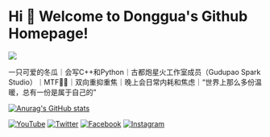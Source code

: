 # Hi 🎉 Welcome to Donggua's Github Homepage!

<img src="https://readme-typing-svg.herokuapp.com/?lines=Welcome,%20visitor!;Hello%20Github%20World!&font=Roboto" />

一只可爱的冬瓜｜会写C++和Python｜古都炮星火工作室成员（Gudupao Spark Studio）｜MTF🏳️‍⚧️｜双向重抑重焦｜晚上会日常内耗和焦虑｜“世界上那么多份温暖，总有一份是属于自己的”

[![Anurag's GitHub stats](https://github-readme-stats.vercel.app/api?username=dongguacute)](https://github.com/anuraghazra/github-readme-stats)


[![YouTube](https://img.shields.io/badge/Youtube-red?logo=youtube)](https://www.youtube.com/@dongguacute)
[![Twitter](https://img.shields.io/badge/Twitter-white?logo=twitter)](https://twitter.com/Dongguacute)
[![Facebook](https://img.shields.io/badge/Facebook-blue?logo=facebook)](https://www.facebook.com/Dongguacute)
[![Instagram](https://img.shields.io/badge/instagram-white?logo=instagram)](https://www.instagram.com/dongguacute)
